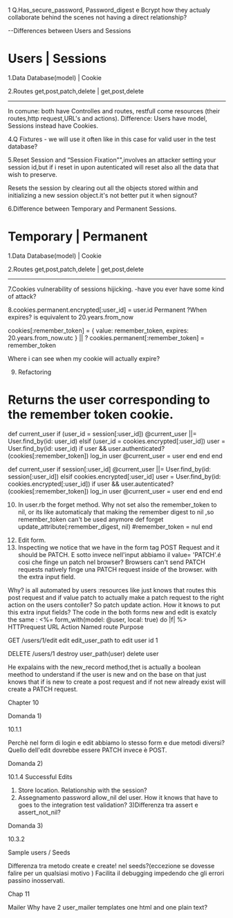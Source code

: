 1 Q.Has_secure_password, Password_digest e Bcrypt how they actualy collaborate behind the scenes not having a direct relationship?

--Differences between Users and Sessions

# Users | Sessions

1.Data Database(model) | Cookie

2.Routes get,post,patch,delete | get,post,delete

---

In comune: both have Controlles and routes, restfull come resources (their routes,http request,URL's and actions).
Difference: Users have model, Sessions instead have Cookies.

4.Q Fixtures - we will use it often like in this case for valid user in the test database?

5.Reset Session and “Session Fixation"",involves an attacker setting your session id,but if i reset in upon autenticated will reset also all the data that wish to preserve.

Resets the session by clearing out all the objects stored within and initializing a new session object.it's not better put it when signout?

6.Difference between Temporary and Permanent Sessions.

# Temporary | Permanent

1.Data Database(model) | Cookie

2.Routes get,post,patch,delete | get,post,delete

---

7.Cookies vulnerability of sessions hijicking.
-have you ever have some kind of attack?

8.cookies.permanent.encrypted[:user_id] = user.id
Permanent ?When expires? is equivalent to 20.years.from_now

cookies[:remember_token] = { value: remember_token,
expires: 20.years.from_now.utc }
|| ?
cookies.permanent[:remember_token] = remember_token

Where i can see when my cookie will actually expire?

9. Refactoring

# Returns the user corresponding to the remember token cookie.

def current_user
if (user_id = session[:user_id])
@current_user ||= User.find_by(id: user_id)
elsif (user_id = cookies.encrypted[:user_id])
user = User.find_by(id: user_id)
if user && user.authenticated?(cookies[:remember_token])
log_in user
@current_user = user
end
end
end

def current_user
if session[:user_id]
@current_user ||= User.find_by(id: session[:user_id])
elsif cookies.encrypted[:user_id]
user = User.find_by(id: cookies.encrypted[:user_id])
if user && user.autenticated?(cookies[:remember_token])
log_in user
@current_user = user
end
end
end

10. In user.rb the forget method.
    Why not set also the remember_token to nil, or its like automaticaly that making the remember digest to nil ,so
    remember_token can't be used anymore
    def forget
    update_attribute(:remember_digest, nil)
    #remember_token = nul
    end

12) Edit form.
13) Inspecting we notice that we have in the form tag POST Request and it should be PATCH. E sotto invece nell'input abbiamo il value= 'PATCH'.é cosi che finge un patch nel browser?
    Browsers can't send PATCH requests natively
    finge una PATCH request inside of the browser.
    with the extra input field.

Why? is all automated by users :resources like just knows that routes this post request and if value patch to actually make a patch request to the right action on the users contoller?
So patch update action.
How it knows to put this extra input fields?
The code in the both forms new and edit is exatcly the same :
<%= form_with(model: @user, local: true) do |f| %>
HTTPrequest URL Action Named route Purpose

GET /users/1/edit edit edit_user_path to edit user id 1

DELETE /users/1 destroy user_path(user) delete user

He expalains with the new_record method,thet is actually a boolean meethod to understand if the user is new and on the base on that just knows that if is new to create a post request and if not new already exist will create a PATCH request.

Chapter 10

Domanda 1)

10.1.1

Perchè nel form di login e edit abbiamo lo stesso form e due metodi diversi?Quello dell'edit dovrebbe essere PATCH invece è POST.

Domanda 2)

10.1.4 Successful Edits

1. Store location. Relationship with the session?
2. Assegnamento password allow_nil del user. How it knows that have to goes to the integration test validation?
   3)Differenza tra assert e assert_not_nil?

Domanda 3)

10.3.2

Sample users / Seeds

Differenza tra metodo create e create! nel seeds?(eccezione se dovesse falire per un qualsiasi motivo )
Facilita il debugging impedendo che gli errori passino inosservati.

Chap 11

Mailer Why have 2 user_mailer templates one html and one plain text?
